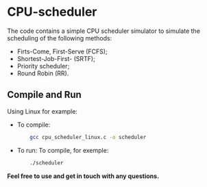 # CPU-scheduler

The code contains a simple CPU scheduler simulator to simulate the scheduling of the following methods:

- Firts-Come, First-Serve (FCFS);
- Shortest-Job-First- (SRTF);
- Priority scheduler;
- Round Robin (RR).

## Compile and Run

Using Linux for example: 

- To compile:
    ```sh
        gcc cpu_scheduler_linux.c -o scheduler
    ```

- To run:
    To compile, for exemple:
    ```sh
        ./scheduler
    ```


**Feel free to use and get in touch with any questions.**